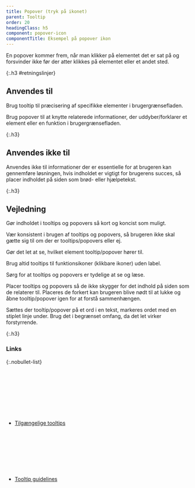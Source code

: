 ```yaml
---
title: Popover (tryk på ikonet)
parent: Tooltip
order: 20
headingClass: h5
component: popover-icon
componentTitle: Eksempel på popover ikon
---
```

En popover kommer frem, når man klikker på elementet det er sat på og forsvinder ikke før der atter klikkes på elementet eller et andet sted.

{:.h3 #retningslinjer}
## Anvendes til

Brug tooltip til præcisering af specifikke elementer i brugergrænsefladen.

Brug popover til at knytte relaterede informationer, der uddyber/forklarer et element eller en funktion i brugergrænsefladen.

{:.h3}
## Anvendes ikke til

Anvendes ikke til informationer der er essentielle for at brugeren kan gennemføre løsningen, hvis indholdet er vigtigt for brugerens succes, så placer indholdet på siden som brød- eller hjælpetekst.

{:.h3}
## Vejledning

Gør indholdet i tooltips og popovers så kort og koncist som muligt.

Vær konsistent i brugen af tooltips og popovers, så brugeren ikke skal gætte sig til om der er tooltips/popovers eller ej.

Gør det let at se, hvilket element tooltip/popover hører til.

Brug altid tooltips til funktionsikoner (klikbare ikoner) uden label.

Sørg for at tooltips og popovers er tydelige at se og læse.

Placer tooltips og popovers så de ikke skygger for det indhold på siden som de relaterer til. Placeres de forkert kan brugeren blive nødt til at lukke og åbne tooltip/popover igen for at forstå sammenhængen.

Sættes der tooltip/popover på et ord i en tekst, markeres ordet med en stiplet linje under. Brug det i begrænset omfang, da det let virker forstyrrende.

{:.h3}
### Links

{:.nobullet-list}
- <a href="https://w3c.github.io/aria-practices/#tooltip" class="icon-link">Tilgængelige tooltips<svg class="icon-svg" focusable="false" aria-hidden="true"><use xlink:href="#open-in-new"></use></svg></a>
- <a href="https://www.nngroup.com/articles/tooltip-guidelines/" class="icon-link">Tooltip guidelines<svg class="icon-svg" focusable="false" aria-hidden="true"><use xlink:href="#open-in-new"></use></svg></a>
